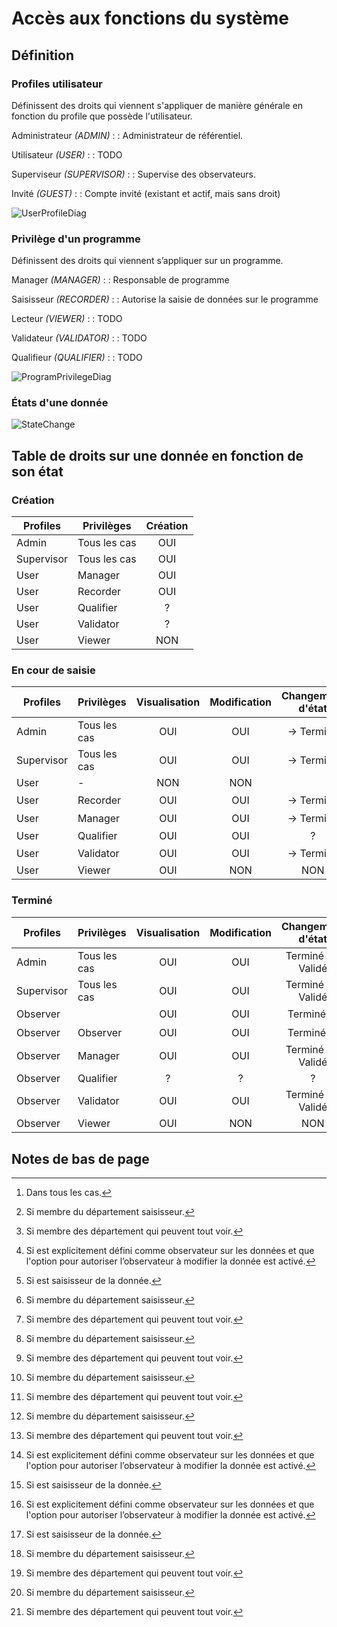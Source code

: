 # Accès aux fonctions du système

## Définition

### Profiles utilisateur

Définissent des droits qui viennent s'appliquer de manière générale en fonction du profile que possède l'utilisateur.

Administrateur *(ADMIN)* :
: Administrateur de référentiel.

Utilisateur *(USER)* :
: TODO

Superviseur *(SUPERVISOR)* :
: Supervise des observateurs.

Invité *(GUEST)* :
: Compte invité (existant et actif, mais sans droit)

![UserProfileDiag](../model/administration/person.svg)

### Privilège d'un programme

Définissent des droits qui viennent s’appliquer sur un programme.

Manager *(MANAGER)* :
: Responsable de programme

Saisisseur *(RECORDER)* :
: Autorise la saisie de données sur le programme

Lecteur *(VIEWER)* :
: TODO

Validateur *(VALIDATOR)* :
: TODO

Qualifieur *(QUALIFIER)* :
: TODO

![ProgramPrivilegeDiag](../model/administration/program.svg)

### États d'une donnée

![StateChange](../model/data/state-change.svg)

## Table de droits sur une donnée en fonction de son état

### Création

| Profiles   | Privilèges   | Création |
|------------|--------------|:--------:|
| Admin      | Tous les cas |   OUI    |
| Supervisor | Tous les cas |   OUI    |
| User       | Manager      |   OUI    |
| User       | Recorder     |   OUI    |
| User       | Qualifier    |    ?     |
| User       | Validator    |    ?     |
| User       | Viewer       |   NON    |

### En cour de saisie

| Profiles   | Privilèges   | Visualisation | Modification | Changement d'état | Contexte  |
|------------|--------------|:-------------:|:------------:|:-----------------:|:---------:|
| Admin      | Tous les cas |      OUI      |     OUI      |    -> Terminé     |   [^0]    |
| Supervisor | Tous les cas |      OUI      |     OUI      |    -> Terminé     | [^3] [^4] |
| User       | -            |      NON      |     NON      |                   |           |
| User       | Recorder     |      OUI      |     OUI      |    -> Terminé     | [^1] [^2] |
| User       | Manager      |      OUI      |     OUI      |    -> Terminé     | [^3] [^4] |
| User       | Qualifier    |      OUI      |     OUI      |         ?         |     ?     |
| User       | Validator    |      OUI      |     OUI      |    -> Terminé     | [^3] [^4] |
| User       | Viewer       |      OUI      |     NON      |        NON        |     ?     |

### Terminé

| Profiles   | Privilèges   | Visualisation | Modification | Changement d'état  | Contexte  |
|------------|--------------|:-------------:|:------------:|:------------------:|:---------:|
| Admin      | Tous les cas |      OUI      |     OUI      | Terminé <-> Validé | [^3] [^4] |
| Supervisor | Tous les cas |      OUI      |     OUI      | Terminé <-> Validé | [^3] [^4] |
| Observer   |              |      OUI      |     OUI      |     Terminé <-     | [^1] [^2] |
| Observer   | Observer     |      OUI      |     OUI      |     Terminé <-     | [^1] [^2] |
| Observer   | Manager      |      OUI      |     OUI      | Terminé <-> Validé | [^3] [^4] |
| Observer   | Qualifier    |       ?       |      ?       |         ?          |     ?     |
| Observer   | Validator    |      OUI      |     OUI      | Terminé <-> Validé | [^3] [^4] |
| Observer   | Viewer       |      OUI      |     NON      |        NON         |     ?     |

## Notes de bas de page

[^0]: Dans tous les cas.

[^1]: Si est explicitement défini comme observateur sur les données et que l'option pour autoriser l’observateur à modifier la donnée est activé.

[^2]: Si est saisisseur de la donnée.

[^3]: Si membre du département saisisseur.

[^4]: Si membre des département qui peuvent tout voir.
